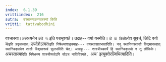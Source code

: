 ```yaml
---
index:  6.1.39
vrittiindex:  216
sutra:  वश्चास्याऽन्यतरस्यां किति
vritti:  tattvabodhini 
---
```


वश्चास्या।`अस्ये`त्यनेन `वयो यः` इति परामृश्यते। तदाह-- वयो यस्येति। `वो वा किती`त्येव सुवचं, लिटि वयो यः` इति प्रकृतत्वात्। `उपदेशेऽत्वतः` इति निषेधमाशङ्क्याह--- वयस्तासावभावादिति। ननु स्थानिनस्तासौ विद्यमानत्वात् स्थानिवद्भावेन तासौ विद्यमानत्वं सुलभमिति चेत्। अत्राहुः--- शास्त्रीयकार्ये हि स्थानिवद्भावो न तु लौकिके। `अचस्तास्व`दिति निषेधस्य शास्त्रीयत्वेऽपि सोऽत्र नातिदिश्यते, `अच` इत्युक्तेरल्विधित्वादिति। 

